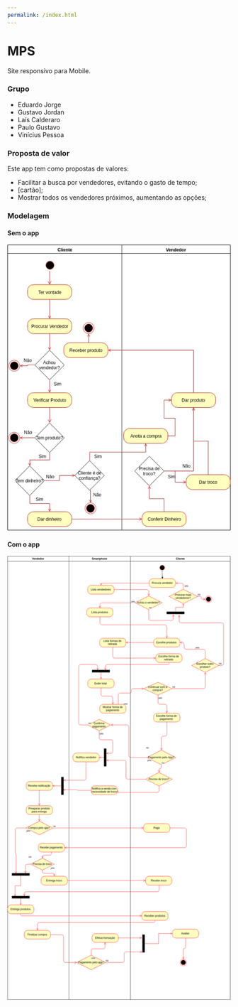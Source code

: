 ```yaml
---
permalink: /index.html
---
```


# MPS
Site responsivo para Mobile.

### Grupo
- Eduardo Jorge
- Gustavo Jordan
- Laís Calderaro
- Paulo Gustavo
- Vinícius Pessoa

### Proposta de valor
  Este app tem como propostas de valores:
  - Facilitar a busca por vendedores, evitando o gasto de tempo;
  - [cartão];
  - Mostrar todos os vendedores próximos, aumentando as opções;
  
### Modelagem
#### Sem o app
![Drag Racing](doc/diagramas/Diagrama_Atividades.jpg)
#### Com o app
![Drag Racing](doc/diagramas/Diagrama_Atividades_Com_App.png)
